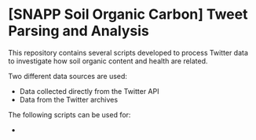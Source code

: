 # [SNAPP Soil Organic Carbon] Tweet Parsing and Analysis 

This repository contains several scripts developed to process Twitter data to investigate how soil organic content and health are related.

Two different data sources are used:

- Data collected directly from the Twitter API
- Data from the Twitter archives

The following scripts can be used for:

- 

